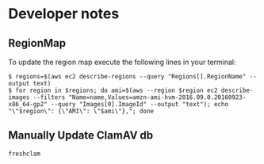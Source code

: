 # Developer notes

## RegionMap

To update the region map execute the following lines in your terminal:

```
$ regions=$(aws ec2 describe-regions --query "Regions[].RegionName" --output text)
$ for region in $regions; do ami=$(aws --region $region ec2 describe-images --filters "Name=name,Values=amzn-ami-hvm-2016.09.0.20160923-x86_64-gp2" --query "Images[0].ImageId" --output "text"); echo "\"$region\": {\"AMI\": \"$ami\"},"; done
```

## Manually Update ClamAV db

```
freshclam
```
